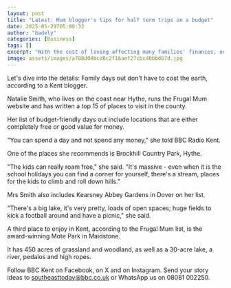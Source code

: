 ```yaml
---
layout: post
title: "Latest: Mum blogger's tips for half term trips on a budget"
date: 2025-05-29T05:00:33
author: "badely"
categories: [Business]
tags: []
excerpt: "With the cost of living affecting many families' finances, one parent shares her ideas for days out."
image: assets/images/a788d04bcd8c2f16aef27cbc40bbd67d.jpg
---
```


Let's dive into the details: Family days out don't have to cost the earth, according to a Kent blogger.

Natalie Smith, who lives on the coast near Hythe, runs the Frugal Mum website and has written a top 15 of places to visit in the county.

Her list of budget-friendly days out include locations that are either completely free or good value for money.

"You can spend a day and not spend any money," she told BBC Radio Kent.

One of the places she recommends is Brockhill Country Park, Hythe. 

"The kids can really roam free," she said. "It's massive - even when it is the school holidays you can find a corner for yourself, there's a stream, places for the kids to climb and roll down hills."

Mrs Smith also includes Kearsney Abbey Gardens in Dover on her list. 

"There's a big lake, it's very pretty, loads of open spaces; huge fields to kick a football around and have a picnic," she said.

A third place to enjoy in Kent, according to the Frugal Mum list, is the award-winning Mote Park in Maidstone. 

It has 450 acres of grassland and woodland, as well as a 30-acre lake, a river, pedalos and high ropes.

Follow BBC Kent on Facebook, on X and on Instagram. Send your story ideas to southeasttoday@bbc.co.uk or WhatsApp us on 08081 002250.


